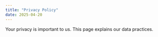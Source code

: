 ```yaml
---
title: "Privacy Policy"
date: 2025-04-20
---
```


Your privacy is important to us. This page explains our data practices.
